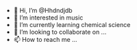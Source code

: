 - 👋 Hi, I’m @Hhdndjdb
- 👀 I’m interested in music
- 🌱 I’m currently learning chemical science 
- 💞️ I’m looking to collaborate on ...
- 📫 How to reach me ...

<!---
Hhdndjdb/Hhdndjdb is a ✨ special ✨ repository because its `README.md` (this file) appears on your GitHub profile.
You can click the Preview link to take a look at your changes.
--->
